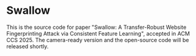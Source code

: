 # Swallow

This is the source code for paper "Swallow: A Transfer-Robust Website Fingerprinting Attack via Consistent Feature Learning", accepted in ACM CCS 2025. The camera-ready version and the open-source code will be released shortly.

